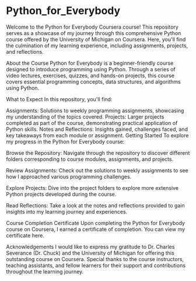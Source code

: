 # Python_for_Everybody

Welcome to the Python for Everybody Coursera course! This repository serves as a showcase of my journey through this comprehensive Python course offered by the University of Michigan on Coursera. Here, you'll find the culmination of my learning experience, including assignments, projects, and reflections.

About the Course
Python for Everybody is a beginner-friendly course designed to introduce programming using Python. Through a series of video lectures, exercises, quizzes, and hands-on projects, this course covers essential programming concepts, data structures, and algorithms using Python.

What to Expect
In this repository, you'll find:

Assignments: Solutions to weekly programming assignments, showcasing my understanding of the topics covered.
Projects: Larger projects completed as part of the course, demonstrating practical application of Python skills.
Notes and Reflections: Insights gained, challenges faced, and key takeaways from each module or assignment.
Getting Started
To explore my progress in the Python for Everybody course:

Browse the Repository: Navigate through the repository to discover different folders corresponding to course modules, assignments, and projects.

Review Assignments: Check out the solutions to weekly assignments to see how I approached various programming challenges.

Explore Projects: Dive into the project folders to explore more extensive Python projects developed during the course.

Read Reflections: Take a look at the notes and reflections provided to gain insights into my learning journey and experiences.

Course Completion Certificate
Upon completing the Python for Everybody course on Coursera, I earned a certificate of completion. You can view my certificate here.

Acknowledgements
I would like to express my gratitude to Dr. Charles Severance (Dr. Chuck) and the University of Michigan for offering this outstanding course on Coursera. Special thanks to the course instructors, teaching assistants, and fellow learners for their support and contributions throughout the learning journey.
